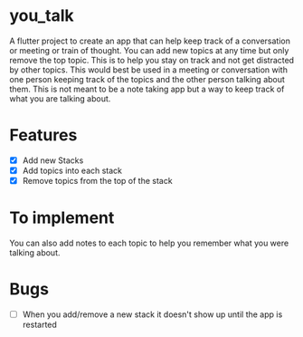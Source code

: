 # you_talk

A flutter project to create an app that can help keep track of a conversation or meeting or train of thought. You can add new topics at any time but only remove the top topic. This is to help you stay on track and not get distracted by other topics. This would best be used in a meeting or conversation with one person keeping track of the topics and the other person talking about them. This is not meant to be a note taking app but a way to keep track of what you are talking about.

# Features

- [x] Add new Stacks
- [x] Add topics into each stack
- [x] Remove topics from the top of the stack

# To implement

You can also add notes to each topic to help you remember what you were talking about.

# Bugs

- [ ] When you add/remove a new stack it doesn't show up until the app is restarted

